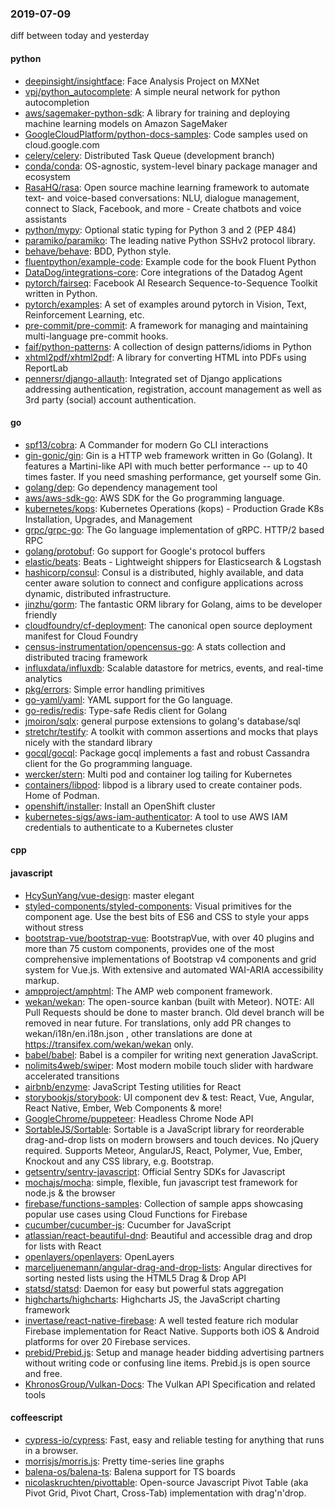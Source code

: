 ### 2019-07-09
diff between today and yesterday

#### python
* [deepinsight/insightface](https://github.com/deepinsight/insightface): Face Analysis Project on MXNet
* [vpj/python_autocomplete](https://github.com/vpj/python_autocomplete): A simple neural network for python autocompletion
* [aws/sagemaker-python-sdk](https://github.com/aws/sagemaker-python-sdk): A library for training and deploying machine learning models on Amazon SageMaker
* [GoogleCloudPlatform/python-docs-samples](https://github.com/GoogleCloudPlatform/python-docs-samples): Code samples used on cloud.google.com
* [celery/celery](https://github.com/celery/celery): Distributed Task Queue (development branch)
* [conda/conda](https://github.com/conda/conda): OS-agnostic, system-level binary package manager and ecosystem
* [RasaHQ/rasa](https://github.com/RasaHQ/rasa):  Open source machine learning framework to automate text- and voice-based conversations: NLU, dialogue management, connect to Slack, Facebook, and more - Create chatbots and voice assistants
* [python/mypy](https://github.com/python/mypy): Optional static typing for Python 3 and 2 (PEP 484)
* [paramiko/paramiko](https://github.com/paramiko/paramiko): The leading native Python SSHv2 protocol library.
* [behave/behave](https://github.com/behave/behave): BDD, Python style.
* [fluentpython/example-code](https://github.com/fluentpython/example-code): Example code for the book Fluent Python
* [DataDog/integrations-core](https://github.com/DataDog/integrations-core): Core integrations of the Datadog Agent
* [pytorch/fairseq](https://github.com/pytorch/fairseq): Facebook AI Research Sequence-to-Sequence Toolkit written in Python.
* [pytorch/examples](https://github.com/pytorch/examples): A set of examples around pytorch in Vision, Text, Reinforcement Learning, etc.
* [pre-commit/pre-commit](https://github.com/pre-commit/pre-commit): A framework for managing and maintaining multi-language pre-commit hooks.
* [faif/python-patterns](https://github.com/faif/python-patterns): A collection of design patterns/idioms in Python
* [xhtml2pdf/xhtml2pdf](https://github.com/xhtml2pdf/xhtml2pdf): A library for converting HTML into PDFs using ReportLab
* [pennersr/django-allauth](https://github.com/pennersr/django-allauth): Integrated set of Django applications addressing authentication, registration, account management as well as 3rd party (social) account authentication.

#### go
* [spf13/cobra](https://github.com/spf13/cobra): A Commander for modern Go CLI interactions
* [gin-gonic/gin](https://github.com/gin-gonic/gin): Gin is a HTTP web framework written in Go (Golang). It features a Martini-like API with much better performance -- up to 40 times faster. If you need smashing performance, get yourself some Gin.
* [golang/dep](https://github.com/golang/dep): Go dependency management tool
* [aws/aws-sdk-go](https://github.com/aws/aws-sdk-go): AWS SDK for the Go programming language.
* [kubernetes/kops](https://github.com/kubernetes/kops): Kubernetes Operations (kops) - Production Grade K8s Installation, Upgrades, and Management
* [grpc/grpc-go](https://github.com/grpc/grpc-go): The Go language implementation of gRPC. HTTP/2 based RPC
* [golang/protobuf](https://github.com/golang/protobuf): Go support for Google's protocol buffers
* [elastic/beats](https://github.com/elastic/beats):  Beats - Lightweight shippers for Elasticsearch & Logstash
* [hashicorp/consul](https://github.com/hashicorp/consul): Consul is a distributed, highly available, and data center aware solution to connect and configure applications across dynamic, distributed infrastructure.
* [jinzhu/gorm](https://github.com/jinzhu/gorm): The fantastic ORM library for Golang, aims to be developer friendly
* [cloudfoundry/cf-deployment](https://github.com/cloudfoundry/cf-deployment): The canonical open source deployment manifest for Cloud Foundry
* [census-instrumentation/opencensus-go](https://github.com/census-instrumentation/opencensus-go): A stats collection and distributed tracing framework
* [influxdata/influxdb](https://github.com/influxdata/influxdb): Scalable datastore for metrics, events, and real-time analytics
* [pkg/errors](https://github.com/pkg/errors): Simple error handling primitives
* [go-yaml/yaml](https://github.com/go-yaml/yaml): YAML support for the Go language.
* [go-redis/redis](https://github.com/go-redis/redis): Type-safe Redis client for Golang
* [jmoiron/sqlx](https://github.com/jmoiron/sqlx): general purpose extensions to golang's database/sql
* [stretchr/testify](https://github.com/stretchr/testify): A toolkit with common assertions and mocks that plays nicely with the standard library
* [gocql/gocql](https://github.com/gocql/gocql): Package gocql implements a fast and robust Cassandra client for the Go programming language.
* [wercker/stern](https://github.com/wercker/stern):  Multi pod and container log tailing for Kubernetes
* [containers/libpod](https://github.com/containers/libpod): libpod is a library used to create container pods. Home of Podman.
* [openshift/installer](https://github.com/openshift/installer): Install an OpenShift cluster
* [kubernetes-sigs/aws-iam-authenticator](https://github.com/kubernetes-sigs/aws-iam-authenticator): A tool to use AWS IAM credentials to authenticate to a Kubernetes cluster

#### cpp

#### javascript
* [HcySunYang/vue-design](https://github.com/HcySunYang/vue-design):  master elegant
* [styled-components/styled-components](https://github.com/styled-components/styled-components): Visual primitives for the component age. Use the best bits of ES6 and CSS to style your apps without stress 
* [bootstrap-vue/bootstrap-vue](https://github.com/bootstrap-vue/bootstrap-vue): BootstrapVue, with over 40 plugins and more than 75 custom components, provides one of the most comprehensive implementations of Bootstrap v4 components and grid system for Vue.js. With extensive and automated WAI-ARIA accessibility markup.
* [ampproject/amphtml](https://github.com/ampproject/amphtml): The AMP web component framework.
* [wekan/wekan](https://github.com/wekan/wekan): The open-source kanban (built with Meteor). NOTE: All Pull Requests should be done to master branch. Old devel branch will be removed in near future. For translations, only add PR changes to wekan/i18n/en.i18n.json , other translations are done at https://transifex.com/wekan/wekan only.
* [babel/babel](https://github.com/babel/babel):  Babel is a compiler for writing next generation JavaScript.
* [nolimits4web/swiper](https://github.com/nolimits4web/swiper): Most modern mobile touch slider with hardware accelerated transitions
* [airbnb/enzyme](https://github.com/airbnb/enzyme): JavaScript Testing utilities for React
* [storybookjs/storybook](https://github.com/storybookjs/storybook): UI component dev & test: React, Vue, Angular, React Native, Ember, Web Components & more!
* [GoogleChrome/puppeteer](https://github.com/GoogleChrome/puppeteer): Headless Chrome Node API
* [SortableJS/Sortable](https://github.com/SortableJS/Sortable): Sortable  is a JavaScript library for reorderable drag-and-drop lists on modern browsers and touch devices. No jQuery required. Supports Meteor, AngularJS, React, Polymer, Vue, Ember, Knockout and any CSS library, e.g. Bootstrap.
* [getsentry/sentry-javascript](https://github.com/getsentry/sentry-javascript): Official Sentry SDKs for Javascript
* [mochajs/mocha](https://github.com/mochajs/mocha):  simple, flexible, fun javascript test framework for node.js & the browser
* [firebase/functions-samples](https://github.com/firebase/functions-samples): Collection of sample apps showcasing popular use cases using Cloud Functions for Firebase
* [cucumber/cucumber-js](https://github.com/cucumber/cucumber-js): Cucumber for JavaScript
* [atlassian/react-beautiful-dnd](https://github.com/atlassian/react-beautiful-dnd): Beautiful and accessible drag and drop for lists with React
* [openlayers/openlayers](https://github.com/openlayers/openlayers): OpenLayers
* [marceljuenemann/angular-drag-and-drop-lists](https://github.com/marceljuenemann/angular-drag-and-drop-lists): Angular directives for sorting nested lists using the HTML5 Drag & Drop API
* [statsd/statsd](https://github.com/statsd/statsd): Daemon for easy but powerful stats aggregation
* [highcharts/highcharts](https://github.com/highcharts/highcharts): Highcharts JS, the JavaScript charting framework
* [invertase/react-native-firebase](https://github.com/invertase/react-native-firebase):  A well tested feature rich modular Firebase implementation for React Native. Supports both iOS & Android platforms for over 20 Firebase services.
* [prebid/Prebid.js](https://github.com/prebid/Prebid.js): Setup and manage header bidding advertising partners without writing code or confusing line items. Prebid.js is open source and free.
* [KhronosGroup/Vulkan-Docs](https://github.com/KhronosGroup/Vulkan-Docs): The Vulkan API Specification and related tools

#### coffeescript
* [cypress-io/cypress](https://github.com/cypress-io/cypress): Fast, easy and reliable testing for anything that runs in a browser.
* [morrisjs/morris.js](https://github.com/morrisjs/morris.js): Pretty time-series line graphs
* [balena-os/balena-ts](https://github.com/balena-os/balena-ts): Balena support for TS boards
* [nicolaskruchten/pivottable](https://github.com/nicolaskruchten/pivottable): Open-source Javascript Pivot Table (aka Pivot Grid, Pivot Chart, Cross-Tab) implementation with drag'n'drop.
